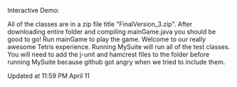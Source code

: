 Interactive Demo:

All of the classes are in a zip file title "FinalVersion_3.zip".  After downloading entire folder and compiling mainGame.java you should be good to go!  Run mainGame to play the game.  Welcome to our really awesome Tetris experience.  Running MySuite will run all of the test classes.  You will need to add the j-unit and hamcrest files to the folder before running MySuite because github got angry when we tried to include them.


Updated at 11:59 PM April 11
